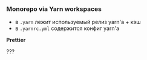 ### Monorepo via Yarn workspaces

- в `.yarn` лежит используемый релиз yarn'а + кэш
- в `.yarnrc.yml` содержится конфиг yarn'а

**Prettier**

???